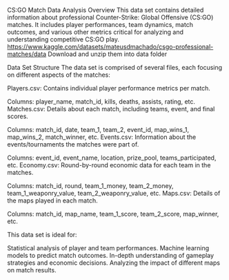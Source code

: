 CS:GO Match Data Analysis
Overview
This data set contains detailed information about professional Counter-Strike: Global Offensive (CS:GO) matches. It includes player performances, team dynamics, match outcomes, and various other metrics critical for analyzing and understanding competitive CS:GO play.
https://www.kaggle.com/datasets/mateusdmachado/csgo-professional-matches/data
Download and unzip them into data folder

Data Set Structure
The data set is comprised of several files, each focusing on different aspects of the matches:

Players.csv: Contains individual player performance metrics per match.

Columns: player_name, match_id, kills, deaths, assists, rating, etc.
Matches.csv: Details about each match, including teams, event, and final scores.

Columns: match_id, date, team_1, team_2, event_id, map_wins_1, map_wins_2, match_winner, etc.
Events.csv: Information about the events/tournaments the matches were part of.

Columns: event_id, event_name, location, prize_pool, teams_participated, etc.
Economy.csv: Round-by-round economic data for each team in the matches.

Columns: match_id, round, team_1_money, team_2_money, team_1_weaponry_value, team_2_weaponry_value, etc.
Maps.csv: Details of the maps played in each match.

Columns: match_id, map_name, team_1_score, team_2_score, map_winner, etc.

This data set is ideal for:

Statistical analysis of player and team performances.
Machine learning models to predict match outcomes.
In-depth understanding of gameplay strategies and economic decisions.
Analyzing the impact of different maps on match results.